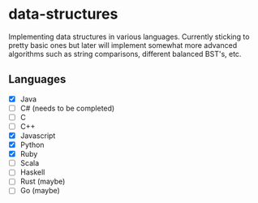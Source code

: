 # data-structures
Implementing data structures in various languages. Currently sticking to pretty basic ones but later will implement somewhat more advanced algorithms such as string comparisons, different balanced BST's, etc.

## Languages
- [x] Java
- [ ] C# (needs to be completed)
- [ ] C
- [ ] C++
- [x] Javascript
- [x] Python
- [x] Ruby
- [ ] Scala
- [ ] Haskell
- [ ] Rust (maybe)
- [ ] Go (maybe)
